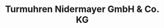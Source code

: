 ---
title: "Turmuhren Nidermayer GmbH & Co. KG"
url: /regensburg/turmuhren-nidermayer-gmbh-und-co-kg/
shop: Allgemein
---